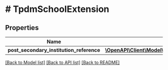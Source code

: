 # # TpdmSchoolExtension

## Properties

Name | Type | Description | Notes
------------ | ------------- | ------------- | -------------
**post_secondary_institution_reference** | [**\OpenAPI\Client\Model\EdFiPostSecondaryInstitutionReference**](EdFiPostSecondaryInstitutionReference.md) |  | [optional]

[[Back to Model list]](../../README.md#models) [[Back to API list]](../../README.md#endpoints) [[Back to README]](../../README.md)
